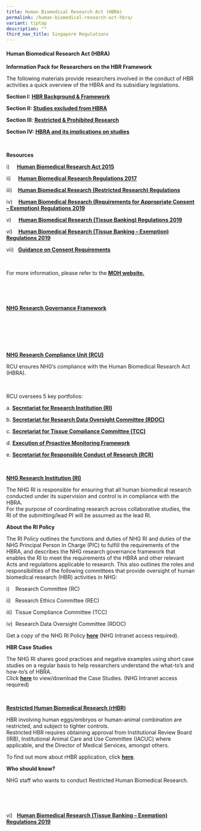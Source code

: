 ```yaml
---
title: Human Biomedical Research Act (HBRA)
permalink: /human-biomedical-research-act-hbra/
variant: tiptap
description: ""
third_nav_title: Singapore Regulations
---
```

<h4><strong>Human Biomedical Research Act (HBRA)</strong></h4>
<p><strong>Information Pack for Researchers on the HBR Framework</strong>
</p>
<p>The following materials provide researchers involved in the conduct of
HBR activities a quick overview of the HBRA and its subsidiary legislations.</p>
<p><strong>Section I:</strong>  <strong><a href="https://www.research.nhg.com.sg/wps/wcm/connect/18503a27-0f3c-4a18-b632-da57c3eacccc/S1+HBRA+Framework+and+Requirements_v4_Apr23pptx.pdf?MOD=AJPERES&amp;CVID=ouMTI25&amp;CVID=ouMTI25&amp;CVID=ouMTI25" rel="noopener noreferrer nofollow" target="_blank"><u>HBR Background &amp; Framework</u></a></strong>
</p>
<p><strong>Section II:</strong>  <strong><a href="https://www.research.nhg.com.sg/wps/wcm/connect/eb32ea53-0417-49e0-a7c2-9ee5608cbd22/S2+HBRA-+Studies+Excluded+from+HBRA_v4_Apr23.pdf?MOD=AJPERES&amp;CVID=ouMTLRt&amp;CVID=ouMTLRt&amp;CVID=ouMTLRt" rel="noopener noreferrer nofollow" target="_blank"><u>Studies excluded from HBRA</u></a></strong>&nbsp;</p>
<p><strong>Section III</strong>: <strong><a href="https://www.research.nhg.com.sg/wps/wcm/connect/7280c105-3702-4c9b-b04b-f713ab6f2445/S3+Prohibited+and+Restricted+Research_v4_Apr23.pdf?MOD=AJPERES&amp;CVID=ouMTPic&amp;CVID=ouMTPic&amp;CVID=ouMTPic" rel="noopener noreferrer nofollow" target="_blank"><u>Restricted &amp; Prohibited Research</u></a></strong>&nbsp;</p>
<p><strong>Section IV:</strong>  <strong><a href="https://www.research.nhg.com.sg/wps/wcm/connect/4ffbc0ea-bfa4-4c7f-8d37-f760cc6374ca/S4+HBRA+and+its+implications_v4_Apr23.pdf?MOD=AJPERES&amp;CVID=ouMTSDb&amp;CVID=ouMTSDb&amp;CVID=ouMTSDb" rel="noopener noreferrer nofollow" target="_blank"><u>HBRA and its implications on studies</u></a></strong>&nbsp;</p>
<p>&nbsp;</p>
<p><strong>Resources</strong>
</p>
<p>i)&nbsp; &nbsp; &nbsp;<strong><a href="https://sso.agc.gov.sg/Act/HBRA2015" rel="noopener noreferrer nofollow" target="_blank"><u>Human&nbsp;Biomedical&nbsp;Research&nbsp;Act&nbsp;2015</u></a></strong>&nbsp;</p>
<p>ii)&nbsp; &nbsp; &nbsp;<strong><a href="https://sso.agc.gov.sg/SL/HBRA2015-S621-2017?DocDate=20191021" rel="noopener noreferrer nofollow" target="_blank"><u>Human Biomedical Research Regulations 2017</u></a></strong>
</p>
<p>iii)&nbsp; &nbsp;&nbsp;<strong><a href="https://sso.agc.gov.sg/SL/HBRA2015-S622-2017?DocDate=20171030" rel="noopener noreferrer nofollow" target="_blank"><u>Human Biomedical Research (Restricted Research) Regulations</u></a></strong>&nbsp;</p>
<p>iv)&nbsp; &nbsp;&nbsp;<strong><a href="https://sso.agc.gov.sg/SL/HBRA2015-S703-2019?DocDate=20191021" rel="noopener noreferrer nofollow" target="_blank"><u>Human Biomedical Research (Requirements for Appropriate Consent – Exemption) Regulations 2019</u></a></strong>
</p>
<p>v)&nbsp; &nbsp; &nbsp;<strong><a href="https://sso.agc.gov.sg/SL/HBRA2015-S702-2019?DocDate=20191021" rel="noopener noreferrer nofollow" target="_blank"><u>Human Biomedical Research (Tissue Banking) Regulations 2019</u></a></strong>
</p>
<p>vi)&nbsp; &nbsp;&nbsp;<strong><a href="https://sso.agc.gov.sg/SL/HBRA2015-S704-2019?DocDate=20191021" rel="noopener noreferrer nofollow" target="_blank"><u>Human Biomedical Research (Tissue Banking – Exemption) Regulations 2019</u></a></strong>
</p>
<p>vii)&nbsp;&nbsp;&nbsp;<strong><a href="https://www.research.nhg.com.sg/wps/wcm/connect/f329c43f-8e16-49cd-827a-e8b80622dcc4/Guidance_on_consent_requirements19_Mar_2019_v6_3.pdf?MOD=AJPERES&amp;CVID=obdsKZl&amp;CVID=obdsKZl&amp;CVID=obdsKZl&amp;CVID=obdsKZl&amp;CVID=obdsKZl" rel="noopener noreferrer nofollow" target="_blank"><u>Guidance on Consent Requirements</u></a></strong>
</p>
<p>&nbsp; &nbsp; &nbsp;</p>
<p>For more information, please refer to the <strong><a href="https://www.moh.gov.sg/policies-and-legislation/human-biomedical-research-act" rel="noopener noreferrer nofollow" target="_blank"><u>MOH website.</u></a></strong>
</p>
<p>&nbsp;</p>
<p>&nbsp;</p>
<p><strong><u>NHG Research Governance Framework</u></strong>
</p>
<p>&nbsp;</p>
<p></p>
<p>&nbsp;</p>
<p>&nbsp;</p>
<p><strong><u>NHG Research Compliance Unit (RCU)</u></strong>
</p>
<p>RCU ensures NHG’s compliance with the Human Biomedical Research Act (HBRA).&nbsp;</p>
<p>&nbsp;</p>
<p>RCU oversees 5 key portfolios:&nbsp;</p>
<p>a. <strong><a href="https://www.research.nhg.com.sg/wps/wcm/connect/romp/nhgromp/06+conducting+research/human+biomedical+research+act+-+hbra+#RI" rel="noopener noreferrer nofollow" target=""><u>Secretariat for Research Institution (RI)</u></a></strong>
</p>
<p>b. <strong><a href="https://www.research.nhg.com.sg/wps/wcm/connect/romp/nhgromp/06+conducting+research/research+data+management" rel="noopener noreferrer nofollow" target="_blank"><u>Secretariat for Research Data Oversight Committee (RDOC)</u></a></strong>&nbsp;&nbsp;</p>
<p>c. <strong><a href="https://www.research.nhg.com.sg/wps/wcm/connect/romp/nhgromp/06+conducting+research/human+tissue+framework" rel="noopener noreferrer nofollow" target="_blank"><u>Secretariat for Tissue Compliance Committee (TCC)</u></a></strong>
</p>
<p>d. <strong><a href="https://www.research.nhg.com.sg/wps/wcm/connect/romp/nhgromp/02+ethics+and+quality/research+quality/monitoring" rel="noopener noreferrer nofollow" target="_blank"><u>Execution of Proactive Monitoring Framework</u></a></strong>&nbsp;</p>
<p>e. <strong><a href="https://www.research.nhg.com.sg/wps/wcm/connect/romp/nhgromp/06+conducting+research/responsible+conduct+of+research+%28rcr%29" rel="noopener noreferrer nofollow" target="_blank"><u>Secretariat for Responsible Conduct of Research (RCR)</u></a></strong>
</p>
<p>&nbsp;</p>
<p><strong><u>NHG Research Institution (RI)</u></strong>
</p>
<p>The NHG RI is responsible for ensuring that all human biomedical research
conducted under its supervision and control is in compliance with the HBRA.
<br>For the purpose of coordinating research across collaborative studies,
the RI of the submitting/lead PI will be assumed as the lead RI.</p>
<p><strong>About the RI Policy</strong>
</p>
<p>The RI Policy outlines the functions and duties of NHG RI and duties of
the NHG Principal Person In Charge (PIC) to fulfill the requirements of
the HBRA, and describes the NHG research governance framework that enables
the RI to meet the requirements of the HBRA and other relevant Acts and
regulations applicable to research. This also outlines the roles and responsibilities
of the following committees that provide oversight of human biomedical
research (HBR) activities in NHG:</p>
<p>i)&nbsp; &nbsp; Research Committee (RC)</p>
<p>ii)&nbsp; &nbsp;Research Ethics Committee (REC)</p>
<p>iii)&nbsp; Tissue Compliance Committee (TCC)</p>
<p>iv)&nbsp; Research Data Oversight Committee (RDOC)</p>
<p>Get a copy of the NHG RI Policy <strong><a href="https://mynhg.nhg.com.sg/dept/rcu/Shared%20Library/Research%20Institution/NHG%20Research%20Institution%20(RI)%20Policy%20%5BAPPROVED%5D.pdf?Web=1" rel="noopener noreferrer nofollow" target="_blank"><u>here</u></a></strong> (NHG
Intranet access required).</p>
<p><strong>HBR Case Studies</strong>
</p>
<p>The NHG RI shares good practices and negative examples using short case
studies on a regular basis to help researchers understand the what-to’s
and how-to’s of HBRA.&nbsp;&nbsp;
<br>Click <strong><a href="https://mynhg.nhg.com.sg/dept/rcu/Pages/default.aspx?RootFolder=%2Fdept%2Frcu%2FShared%20Library%2FResearch%20Institution%2FCase%20Studies&amp;FolderCTID=0x012000199E8750E1657845AA5E3E6145F7BE8C&amp;View=%7B21F17C1C%2D3C66%2D47CF%2D9B68%2D5E004864E8AF%7D" rel="noopener noreferrer nofollow" target="_blank"><u>here</u></a></strong> to
view/download the Case Studies. (NHG Intranet access required)</p>
<p>&nbsp;</p>
<p><strong><u>Restricted Human Biomedical Research (rHBR)</u></strong>
</p>
<p>HBR involving human eggs/embryos or human-animal combination are restricted,
and subject to tighter controls.
<br>Restricted HBR requires obtaining approval from Institutional Review Board
(IRB), Institutional Animal Care and Use Committee (IACUC) where applicable,
and the Director of Medical Services, amongst others.</p>
<p>To find out more about rHBR application, click <strong><a href="https://mynhg.nhg.com.sg/dept/rcu/Shared%20Library/Restricted%20Human%20Biomedical%20Research/Restricted%20Human%20Biomedical%20Research%20Application.pdf" rel="noopener noreferrer nofollow" target="_blank"><u>here</u></a></strong>.&nbsp;</p>
<p><strong>Who should know?</strong>
</p>
<p>NHG staff who wants to conduct Restricted Human Biomedical Research.</p>
<p>&nbsp;</p>
<p>&nbsp;</p>
<p>vi)&nbsp;&nbsp;&nbsp;<strong><a href="https://www.research.nhg.com.sg/wps/wcm/connect/f329c43f-8e16-49cd-827a-e8b80622dcc4/Guidance_on_consent_requirements19_Mar_2019_v6_3.pdf?MOD=AJPERES&amp;CVID=obdsKZl&amp;CVID=obdsKZl&amp;CVID=obdsKZl&amp;CVID=obdsKZl&amp;CVID=obdsKZl&amp;CVID=obdsKZl" rel="noopener noreferrer nofollow" target="_blank"><u>Human Biomedical Research (Tissue Banking – Exemption) Regulations 2019</u></a></strong>
</p>